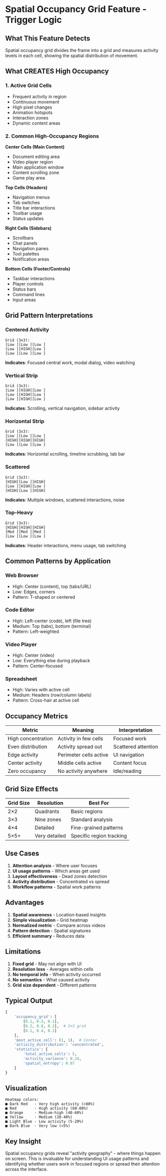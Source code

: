 # Spatial Occupancy Grid Feature - Trigger Logic

## What This Feature Detects

Spatial occupancy grid divides the frame into a grid and measures activity levels in each cell, showing the spatial distribution of movement.

## What CREATES High Occupancy

### 1. Active Grid Cells
- Frequent activity in region
- Continuous movement
- High pixel changes
- Animation hotspots
- Interaction zones
- Dynamic content areas

### 2. Common High-Occupancy Regions

**Center Cells (Main Content)**
- Document editing area
- Video player region
- Main application window
- Content scrolling zone
- Game play area

**Top Cells (Headers)**
- Navigation menus
- Tab switches
- Title bar interactions
- Toolbar usage
- Status updates

**Right Cells (Sidebars)**
- Scrollbars
- Chat panels
- Navigation panes
- Tool palettes
- Notification areas

**Bottom Cells (Footer/Controls)**
- Taskbar interactions
- Player controls
- Status bars
- Command lines
- Input areas

## Grid Pattern Interpretations

### Centered Activity
```
Grid (3x3):
[Low ][Low ][Low ]
[Low ][HIGH][Low ]
[Low ][Low ][Low ]
```
**Indicates**: Focused central work, modal dialog, video watching

### Vertical Strip
```
Grid (3x3):
[Low ][HIGH][Low ]
[Low ][HIGH][Low ]
[Low ][HIGH][Low ]
```
**Indicates**: Scrolling, vertical navigation, sidebar activity

### Horizontal Strip
```
Grid (3x3):
[Low ][Low ][Low ]
[HIGH][HIGH][HIGH]
[Low ][Low ][Low ]
```
**Indicates**: Horizontal scrolling, timeline scrubbing, tab bar

### Scattered
```
Grid (3x3):
[HIGH][Low ][HIGH]
[Low ][HIGH][Low ]
[HIGH][Low ][HIGH]
```
**Indicates**: Multiple windows, scattered interactions, noise

### Top-Heavy
```
Grid (3x3):
[HIGH][HIGH][HIGH]
[Med ][Med ][Med ]
[Low ][Low ][Low ]
```
**Indicates**: Header interactions, menu usage, tab switching

## Common Patterns by Application

### Web Browser
- High: Center (content), top (tabs/URL)
- Low: Edges, corners
- Pattern: T-shaped or centered

### Code Editor
- High: Left-center (code), left (file tree)
- Medium: Top (tabs), bottom (terminal)
- Pattern: Left-weighted

### Video Player
- High: Center (video)
- Low: Everything else during playback
- Pattern: Center-focused

### Spreadsheet
- High: Varies with active cell
- Medium: Headers (row/column labels)
- Pattern: Cross-hair at active cell

## Occupancy Metrics

| Metric | Meaning | Interpretation |
|--------|---------|----------------|
| High concentration | Activity in few cells | Focused work |
| Even distribution | Activity spread out | Scattered attention |
| Edge activity | Perimeter cells active | UI navigation |
| Center activity | Middle cells active | Content focus |
| Zero occupancy | No activity anywhere | Idle/reading |

## Grid Size Effects

| Grid Size | Resolution | Best For |
|-----------|------------|----------|
| 2×2 | Quadrants | Basic regions |
| 3×3 | Nine zones | Standard analysis |
| 4×4 | Detailed | Fine-grained patterns |
| 5×5+ | Very detailed | Specific region tracking |

## Use Cases

1. **Attention analysis** - Where user focuses
2. **UI usage patterns** - Which areas get used
3. **Layout effectiveness** - Dead zones detection
4. **Activity distribution** - Concentrated vs spread
5. **Workflow patterns** - Spatial work patterns

## Advantages

1. **Spatial awareness** - Location-based insights
2. **Simple visualization** - Grid heatmap
3. **Normalized metric** - Compare across videos
4. **Pattern detection** - Spatial signatures
5. **Efficient summary** - Reduces data

## Limitations

1. **Fixed grid** - May not align with UI
2. **Resolution loss** - Averages within cells
3. **No temporal info** - When activity occurred
4. **No semantics** - What caused activity
5. **Grid size dependent** - Different patterns

## Typical Output

```python
{
    'occupancy_grid': [
        [0.1, 0.3, 0.1],
        [0.2, 0.8, 0.2],  # 3×3 grid
        [0.1, 0.4, 0.1]
    ],
    'most_active_cell': (1, 1),  # Center
    'activity_distribution': 'concentrated',
    'statistics': {
        'total_active_cells': 5,
        'activity_variance': 0.24,
        'spatial_entropy': 0.67
    }
}
```

## Visualization

```
Heatmap colors:
■ Dark Red   - Very high activity (>80%)
■ Red        - High activity (60-80%)
■ Orange     - Medium-high (40-60%)
■ Yellow     - Medium (20-40%)
■ Light Blue - Low activity (5-20%)
■ Dark Blue  - Very low (<5%)
```

## Key Insight

Spatial occupancy grids reveal "activity geography" - where things happen on screen. This is invaluable for understanding UI usage patterns and identifying whether users work in focused regions or spread their attention across the interface.